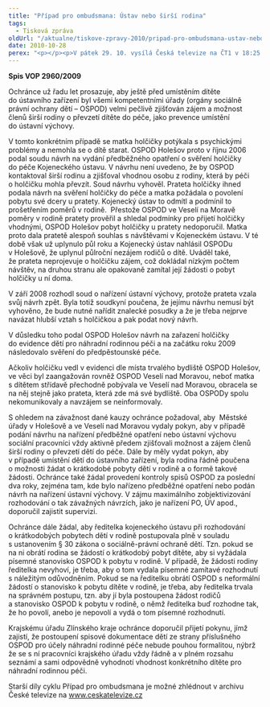 ```yaml
---
title: "Případ pro ombudsmana: Ústav nebo širší rodina"
tags:
  - Tisková zpráva
oldUrl: "/aktualne/tiskove-zpravy-2010/pripad-pro-ombudsmana-ustav-nebo-sirsi-rodina"
date: 2010-10-28
perex: "<p></p><p>V pátek 29. 10. vysílá Česká televize na ČT1 v 18:25 devátý díl cyklu Případ pro ombudsmana (repríze v pondělí 1. 11. ve 12:25 na ČT2). Díl nazvaný Ústav nebo širší rodina popisuje případ malé holčičky, která možná zbytečně strávila dva roky v ústavním zařízení, protože odpovědné úřady nezjišťovaly zájem širší rodiny o převzetí dítěte do péče.</p>"
---
```


<!-- imported from the old website -->

<p><strong>Spis VOP 2960/2009</strong></p><p>Ochránce už řadu let prosazuje, aby ještě před umístěním dítěte do ústavního zařízení byl všemi kompetentními úřady (orgány sociálně právní ochrany dětí – OSPOD) velmi pečlivě zjišťován zájem a možnost členů širší rodiny o převzetí dítěte do péče, jako prevence umístění do ústavní výchovy. </p><p>V tomto konkrétním případě se matka holčičky potýkala s psychickými problémy a nemohla se o dítě starat. OSPOD Holešov proto v říjnu 2006 podal soudu návrh na vydání předběžného opatření o svěření holčičky do péče Kojeneckého ústavu. V návrhu není uvedeno, že by OSPOD kontaktoval širší rodinu a zjišťoval vhodnou osobu z rodiny, která by péči o holčičku mohla převzít. Soud návrhu vyhověl. Prateta holčičky ihned podala návrh na svěření holčičky do péče a matka požádala o povolení pobytu své dcery u pratety. Kojenecký ústav to odmítl a podmínil to prošetřením poměrů v rodině.  Přestože OSPOD ve Veselí na Moravě poměry v rodině pratety prověřil a shledal podmínky pro přijetí holčičky vhodnými, OSPOD Holešov pobyt holčičky u pratety nedoporučil. Matka proto dala pratetě alespoň souhlas s návštěvami v Kojeneckém ústavu. V té době však už uplynulo půl roku a Kojenecký ústav nahlásil OSPODu v Holešově, že uplynul půlroční nezájem rodičů o dítě. Uváděl také, že prateta neprojevuje o holčičku zájem, což dokládal nízkým počtem návštěv, na druhou stranu ale opakovaně zamítal její žádosti o pobyt holčičky u ní doma.</p><p>V září 2008 rozhodl soud o nařízení ústavní výchovy, protože prateta vzala svůj návrh zpět. Byla totiž soudkyní poučena, že jejímu návrhu nemusí být vyhověno, že bude nutné nařídit znalecké posudky a že je třeba nejprve navázat hlubší vztah s holčičkou a pak podat nový návrh. </p><p>V důsledku toho podal OSPOD Holešov návrh na zařazení holčičky do evidence dětí pro náhradní rodinnou péči a na začátku roku 2009 následovalo svěření do předpěstounské péče. </p><p>Ačkoliv holčičku vedl v evidenci dle místa trvalého bydliště OSPOD Holešov, ve věci byl zaangažován rovněž OSPOD Veselí nad Moravou, neboť matka s dítětem střídavě přechodně pobývala ve Veselí nad Moravou, obracela se na něj stejně jako prateta, která zde má své bydliště. Oba OSPODy spolu nekomunikovaly a navzájem se neinformovaly. </p><p>S ohledem na závažnost dané kauzy ochránce požadoval, aby  Městské úřady v Holešově a ve Veselí nad Moravou vydaly pokyn, aby v případě podání návrhu na nařízení předběžné opatření nebo ústavní výchovu sociální pracovníci vždy aktivně předem zjišťovali možnost a zájem členů širší rodiny o převzetí dětí do péče. Dále by měly vydat pokyn, aby v případě umístění dětí do ústavního zařízení, byla rodina řádně poučena o možnosti žádat o krátkodobé pobyty dětí v rodině a o formě takové žádosti. Ochránce také žádal provedení kontroly spisů OSPOD za poslední dva roky, zejména tam, kde bylo nařízeno předběžné opatření nebo podán návrh na nařízení ústavní výchovy. V zájmu maximálního zobjektivizování rozhodování o tak závažných návrzích, jako je nařízení PO, ÚV apod., doporučil zajistit supervizi.</p><p>Ochránce dále žádal, aby ředitelka kojeneckého ústavu při rozhodování o krátkodobých pobytech dětí v rodině postupovala plně v souladu s ustanovením § 30 zákona o sociálně-právní ochraně dětí. Tzn. pokud se na ni obrátí rodina se žádostí o krátkodobý pobyt dítěte, aby si vyžádala písemné stanovisko OSPOD k pobytu v rodině. V případě, že žádosti rodiny ředitelka nevyhoví, je třeba, aby o tom vydala písemné zamítavé rozhodnutí s náležitým odůvodněním. Pokud se na ředitelku obrátí OSPOD s neformální žádostí o stanovisko k pobytu dítěte v rodině, je třeba, aby ředitelka trvala na správném postupu, tzn. aby jí byla postoupena žádost rodičů a stanovisko OSPOD k pobytu v rodině, o němž ředitelka buď rozhodne tak, že ho povolí, anebo je nepovolí a vydá o tom písemné rozhodnutí. </p><p>Krajskému úřadu Zlínského kraje ochránce doporučil přijetí pokynu, jímž zajistí, že postoupení spisové dokumentace dětí ze strany příslušného OSPOD pro účely náhradní rodinné péče nebude pouhou formalitou, nýbrž že se s ní pracovníci krajského úřadu vždy řádně a v plném rozsahu seznámí a sami odpovědně vyhodnotí vhodnost konkrétního dítěte pro náhradní rodinnou péči. </p><p></p><p></p><p>Starší díly cyklu Případ pro ombudsmana je možné zhlédnout v archivu České televize na <a title="Otevření do nového okna" href="http://www.ceskatelevize.cz/" target="_blank">www.ceskatelevize.cz</a> <img alt="" src="https://www.ochrance.cz/typo3/ext/od_linkdesc/icons/external.gif" class="od_linkdesc_icon_external" /> </p><p></p><p></p><p></p><p> </p><p></p>
